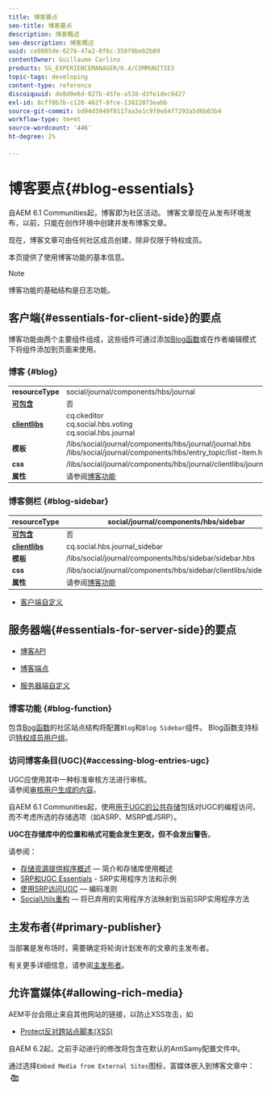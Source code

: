 ```yaml
---
title: 博客要点
seo-title: 博客要点
description: 博客概述
seo-description: 博客概述
uuid: ce0885de-6276-47a2-8f6c-358f0beb2b89
contentOwner: Guillaume Carlino
products: SG_EXPERIENCEMANAGER/6.4/COMMUNITIES
topic-tags: developing
content-type: reference
discoiquuid: de8d0e6d-827b-45fe-a538-d3fe1dec8427
exl-id: 8cff0b7b-c120-462f-8fce-13822073eabb
source-git-commit: bd94d3949f0117aa3e1c9f0e84f7293a5d6b03b4
workflow-type: tm+mt
source-wordcount: '446'
ht-degree: 2%

---
```


# 博客要点{#blog-essentials}

自AEM 6.1 Communities起，博客即为社区活动。 博客文章现在从发布环境发布，以前，只能在创作环境中创建并发布博客文章。

现在，博客文章可由任何社区成员创建，除非仅限于特权成员。

本页提供了使用博客功能的基本信息。

>[!NOTE]
>
>博客功能的基础结构是日志功能。

## 客户端{#essentials-for-client-side}的要点

博客功能由两个主要组件组成，这些组件可通过添加[Blog函数](functions.md#blog-function)或在作者编辑模式下将组件添加到页面来使用。

### 博客 {#blog}

<table> 
 <tbody>
  <tr>
   <td> <strong>resourceType</strong></td> 
   <td>social/journal/components/hbs/journal</td> 
  </tr>
  <tr>
   <td> <a href="scf.md#add-or-include-a-communities-component"><strong>可包含</strong></a></td> 
   <td>否</td> 
  </tr>
  <tr>
   <td> <a href="clientlibs.md"><strong>clientlibs</strong></a></td> 
   <td>cq.ckeditor<br /> cq.social.hbs.voting<br /> cq.social.hbs.journal</td> 
  </tr>
  <tr>
   <td> <strong>模板</strong></td> 
   <td> /libs/social/journal/components/hbs/journal/journal.hbs<br /> /libs/social/journal/components/hbs/entry_topic/list-item.hbs</td> 
  </tr>
  <tr>
   <td> <strong>css</strong></td> 
   <td> /libs/social/journal/components/hbs/journal/clientlibs/journal.css</td> 
  </tr>
  <tr>
   <td><strong> 属性</strong></td> 
   <td>请参阅<a href="blog-feature.md">博客功能</a></td> 
  </tr>
 </tbody>
</table>

### 博客侧栏 {#blog-sidebar}

| **resourceType** | social/journal/components/hbs/sidebar |
|---|---|
| [**可包含**](scf.md#add-or-include-a-communities-component) | 否 |
| [**clientlibs**](clientlibs.md) | cq.social.hbs.journal_sidebar |
| **模板** | /libs/social/journal/components/hbs/sidebar/sidebar.hbs |
| **css** | /libs/social/journal/components/hbs/sidebar/clientlibs/sidebar.css |
| **属性** | 请参阅[博客功能](blog-feature.md) |

* [客户端自定义](client-customize.md)

## 服务器端{#essentials-for-server-side}的要点

* [博客API](https://helpx.adobe.com/experience-manager/6-4/sites/developing/using/reference-materials/javadoc/com/adobe/cq/social/journal/client/api/package-summary.html)

* [博客端点](https://helpx.adobe.com/experience-manager/6-4/sites/developing/using/reference-materials/javadoc/com/adobe/cq/social/journal/client/endpoints/package-summary.html)

* [服务器端自定义](server-customize.md)

### 博客功能 {#blog-function}

包含[Bog函数](functions.md#blog-function)的社区站点结构将配置`Blog`和`Blog Sidebar`组件。 Blog函数支持标识[特权成员用户组](users.md#privileged-members-group)。

### 访问博客条目(UGC){#accessing-blog-entries-ugc}

UGC应使用其中一种标准审核方法进行审核。\
请参阅[审核用户生成的内容](moderate-ugc.md)。

自AEM 6.1 Communities起，使用[用于UGC的公共存储](working-with-srp.md)包括对UGC的编程访问，而不考虑所选的存储选项（如ASRP、MSRP或JSRP）。

**UGC在存储库中的位置和格式可能会发生更改，但不会发出警告**。

请参阅：

* [存储资源提供程序概述](srp.md)  — 简介和存储库使用概述
* [SRP和UGC Essentials](srp-and-ugc.md)  - SRP实用程序方法和示例
* [使用SRP访问UGC](accessing-ugc-with-srp.md)  — 编码准则
* [SocialUtils重构](socialutils.md)  — 将已弃用的实用程序方法映射到当前SRP实用程序方法

## 主发布者{#primary-publisher}

当部署是发布场时，需要确定将轮询计划发布的文章的主发布者。

有关更多详细信息，请参阅[主发布者](deploy-communities.md#primary-publisher)。

## 允许富媒体{#allowing-rich-media}

AEM平台会阻止来自其他网站的链接，以防止XSS攻击，如

* [Protect反对跨站点脚本(XSS)](../../help/sites-developing/security.md#protect-against-cross-site-scripting-xss)

自AEM 6.2起，之前手动进行的修改将包含在默认的AntiSamy配置文件中。

通过选择`Embed Media from External Sites`图标，富媒体嵌入到博客文章中： ![chlimage_1-471](assets/chlimage_1-471.png)
